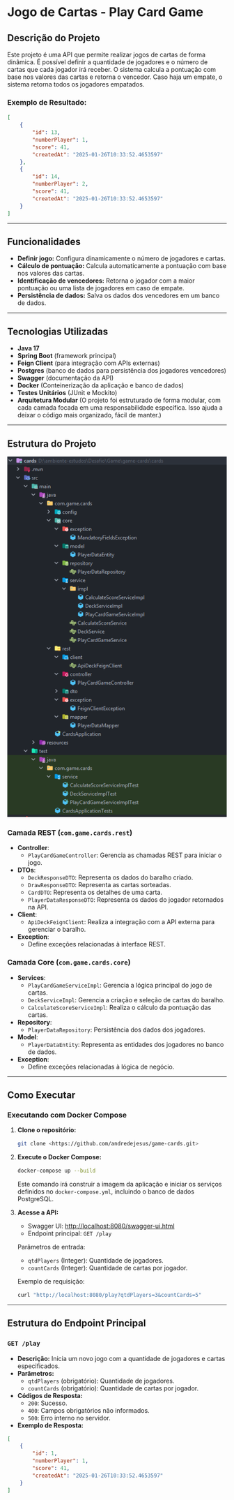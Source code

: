 # Jogo de Cartas - Play Card Game

## Descrição do Projeto

Este projeto é uma API que permite realizar jogos de cartas de forma dinâmica. É possível definir a quantidade de jogadores e o número de cartas que cada jogador irá receber. O sistema calcula a pontuação com base nos valores das cartas e retorna o vencedor. Caso haja um empate, o sistema retorna todos os jogadores empatados.

### Exemplo de Resultado:

```json
[
    {
        "id": 13,
        "numberPlayer": 1,
        "score": 41,
        "createdAt": "2025-01-26T10:33:52.4653597"
    },
    {
        "id": 14,
        "numberPlayer": 2,
        "score": 41,
        "createdAt": "2025-01-26T10:33:52.4653597"
    }
]
```

---

## Funcionalidades

- **Definir jogo:** Configura dinamicamente o número de jogadores e cartas.
- **Cálculo de pontuação:** Calcula automaticamente a pontuação com base nos valores das cartas.
- **Identificação de vencedores:** Retorna o jogador com a maior pontuação ou uma lista de jogadores em caso de empate.
- **Persistência de dados:** Salva os dados dos vencedores em um banco de dados.

---

## Tecnologias Utilizadas

- **Java 17**
- **Spring Boot** (framework principal)
- **Feign Client** (para integração com APIs externas)
- **Postgres** (banco de dados para persistência dos jogadores vencedores)
- **Swagger** (documentação da API)
- **Docker** (Conteinerização da aplicação e banco de dados)
- **Testes Unitários** (JUnit e Mockito)
- **Arquitetura Modular** (O projeto foi estruturado de forma modular, com cada camada focada em uma responsabilidade específica. Isso ajuda a deixar o código mais organizado, fácil de manter.)

---

## Estrutura do Projeto

![alt text](image.png)

### Camada REST (`com.game.cards.rest`)

- **Controller**:
  - `PlayCardGameController`: Gerencia as chamadas REST para iniciar o jogo.
- **DTOs**:
  - `DeckResponseDTO`: Representa os dados do baralho criado.
  - `DrawResponseDTO`: Representa as cartas sorteadas.
  - `CardDTO`: Representa os detalhes de uma carta.
  - `PlayerDataResponseDTO`: Representa os dados do jogador retornados na API.
- **Client**:
  - `ApiDeckFeignClient`: Realiza a integração com a API externa para gerenciar o baralho.
- **Exception**:
  - Define exceções relacionadas à interface REST.

### Camada Core (`com.game.cards.core`)

- **Services**:
  - `PlayCardGameServiceImpl`: Gerencia a lógica principal do jogo de cartas.
  - `DeckServiceImpl`: Gerencia a criação e seleção de cartas do baralho.
  - `CalculateScoreServiceImpl`: Realiza o cálculo da pontuação das cartas.
- **Repository**:
  - `PlayerDataRepository`: Persistência dos dados dos jogadores.
- **Model**:
  - `PlayerDataEntity`: Representa as entidades dos jogadores no banco de dados.
- **Exception**:
  - Define exceções relacionadas à lógica de negócio.

---

## Como Executar

### Executando com Docker Compose

1. **Clone o repositório:**

   ```bash
   git clone <https://github.com/andredejesus/game-cards.git>
   ```

2. **Execute o Docker Compose:**

   ```bash
   docker-compose up --build
   ```

   Este comando irá construir a imagem da aplicação e iniciar os serviços definidos no `docker-compose.yml`, incluindo o banco de dados PostgreSQL.

3. **Acesse a API:**

   - Swagger UI: [http://localhost:8080/swagger-ui.html](http://localhost:8080/swagger-ui.html)
   - Endpoint principal: `GET /play`

   Parâmetros de entrada:

   - `qtdPlayers` (Integer): Quantidade de jogadores.
   - `countCards` (Integer): Quantidade de cartas por jogador.

   Exemplo de requisição:

   ```bash
   curl "http://localhost:8080/play?qtdPlayers=3&countCards=5"
   ```

---

## Estrutura do Endpoint Principal

### `GET /play`

- **Descrição:** Inicia um novo jogo com a quantidade de jogadores e cartas especificados.
- **Parâmetros:**
  - `qtdPlayers` (obrigatório): Quantidade de jogadores.
  - `countCards` (obrigatório): Quantidade de cartas por jogador.
- **Códigos de Resposta:**
  - `200`: Sucesso.
  - `400`: Campos obrigatórios não informados.
  - `500`: Erro interno no servidor.
- **Exemplo de Resposta:**

```json
[
    {
        "id": 1,
        "numberPlayer": 1,
        "score": 41,
        "createdAt": "2025-01-26T10:33:52.4653597"
    }
]

